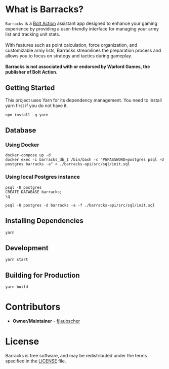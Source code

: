# What is Barracks?

`Barracks` is a [Bolt Action](https://www.boltaction.com/) assistant app designed to enhance your gaming experience by providing a user-friendly interface for managing your army list and tracking unit stats.
<br />
<br />
With features such as point calculation, force organization, and customizable army lists, Barracks streamlines the preparation process and allows you to focus on strategy and tactics during gameplay.
<br />
<br />
**Barracks is not associated with or endorsed by Warlord Games, the publisher of Bolt Action.**

## Getting Started

This project uses Yarn for its dependency management.
You need to install yarn first if you do not have it.

```
npm install -g yarn
```

## Database
### Using Docker
```
docker-compose up -d
docker exec -i barracks_db_1 /bin/bash -c "PGPASSWORD=postgres psql -U postgres barracks -a" < ./barracks-api/src/sql/init.sql
```

### Using local Postgres instance

```
psql -U postgres
CREATE DATABASE barracks;
\q
```

```
psql -U postgres -d barracks -a -f ./barracks-api/src/sql/init.sql
```

## Installing Dependencies

```
yarn
```

## Development

```
yarn start
```

## Building for Production

```
yarn build
```

# Contributors

- <strong>Owner/Maintainer</strong> - [fjlaubscher](https://github.com/fjlaubscher)

# License

Barracks is free software, and may be redistributed under the terms specified in the [LICENSE](LICENSE.md) file.
